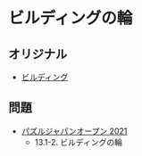 # ビルディングの輪

## オリジナル
- [ビルディング](skyscrapers.md)

## 問題
- [パズルジャパンオープン 2021](../questions/jwpc2021.md)
	- 13.1-2. ビルディングの輪
